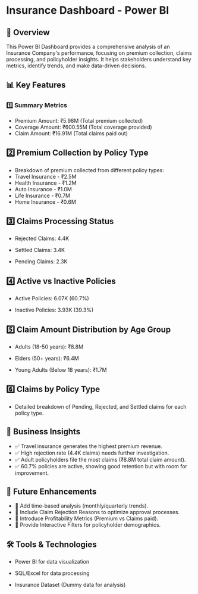 # Insurance Dashboard - Power BI
## 📌 Overview
This Power BI Dashboard provides a comprehensive analysis of an Insurance Company's performance, focusing on premium collection, claims processing, and policyholder insights. It helps stakeholders understand key metrics, identify trends, and make data-driven decisions.
## 📊 Key Features
### 1️⃣ Summary Metrics
* Premium Amount: ₹5.98M (Total premium collected)
* Coverage Amount: ₹600.55M (Total coverage provided)
* Claim Amount: ₹16.91M (Total claims paid out)
## 2️⃣ Premium Collection by Policy Type
* Breakdown of premium collected from different policy types:
* Travel Insurance - ₹2.5M
* Health Insurance - ₹1.2M
* Auto Insurance - ₹1.0M
* Life Insurance - ₹0.7M
* Home Insurance - ₹0.6M
## 3️⃣ Claims Processing Status

* Rejected Claims: 4.4K

* Settled Claims: 3.4K

* Pending Claims: 2.3K

## 4️⃣ Active vs Inactive Policies

* Active Policies: 6.07K (60.7%)

* Inactive Policies: 3.93K (39.3%)

## 5️⃣ Claim Amount Distribution by Age Group

* Adults (18-50 years): ₹8.8M

* Elders (50+ years): ₹6.4M

* Young Adults (Below 18 years): ₹1.7M

## 6️⃣ Claims by Policy Type

* Detailed breakdown of Pending, Rejected, and Settled claims for each policy type.
## 🎯 Business Insights

* ✅ Travel insurance generates the highest premium revenue.
* ✅ High rejection rate (4.4K claims) needs further investigation.
* ✅ Adult policyholders file the most claims (₹8.8M total claim amount).
* ✅ 60.7% policies are active, showing good retention but with room for improvement.

## 🚀 Future Enhancements

* 🔹 Add time-based analysis (monthly/quarterly trends).
* 🔹 Include Claim Rejection Reasons to optimize approval processes.
* 🔹 Introduce Profitability Metrics (Premium vs Claims paid).
* 🔹 Provide Interactive Filters for policyholder demographics.
## 🛠️ Tools & Technologies

* Power BI for data visualization

* SQL/Excel for data processing

* Insurance Dataset (Dummy data for analysis)


